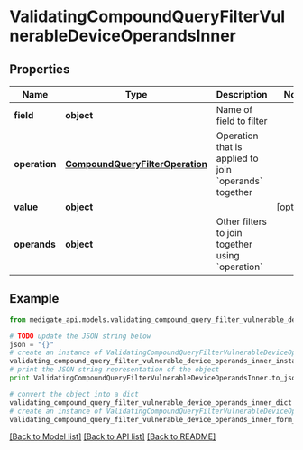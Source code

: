 # ValidatingCompoundQueryFilterVulnerableDeviceOperandsInner


## Properties
Name | Type | Description | Notes
------------ | ------------- | ------------- | -------------
**field** | **object** | Name of field to filter | 
**operation** | [**CompoundQueryFilterOperation**](CompoundQueryFilterOperation.md) | Operation that is applied to join &#x60;operands&#x60; together | 
**value** | **object** |  | [optional] 
**operands** | **object** | Other filters to join together using &#x60;operation&#x60; | 

## Example

```python
from medigate_api.models.validating_compound_query_filter_vulnerable_device_operands_inner import ValidatingCompoundQueryFilterVulnerableDeviceOperandsInner

# TODO update the JSON string below
json = "{}"
# create an instance of ValidatingCompoundQueryFilterVulnerableDeviceOperandsInner from a JSON string
validating_compound_query_filter_vulnerable_device_operands_inner_instance = ValidatingCompoundQueryFilterVulnerableDeviceOperandsInner.from_json(json)
# print the JSON string representation of the object
print ValidatingCompoundQueryFilterVulnerableDeviceOperandsInner.to_json()

# convert the object into a dict
validating_compound_query_filter_vulnerable_device_operands_inner_dict = validating_compound_query_filter_vulnerable_device_operands_inner_instance.to_dict()
# create an instance of ValidatingCompoundQueryFilterVulnerableDeviceOperandsInner from a dict
validating_compound_query_filter_vulnerable_device_operands_inner_form_dict = validating_compound_query_filter_vulnerable_device_operands_inner.from_dict(validating_compound_query_filter_vulnerable_device_operands_inner_dict)
```
[[Back to Model list]](../README.md#documentation-for-models) [[Back to API list]](../README.md#documentation-for-api-endpoints) [[Back to README]](../README.md)


